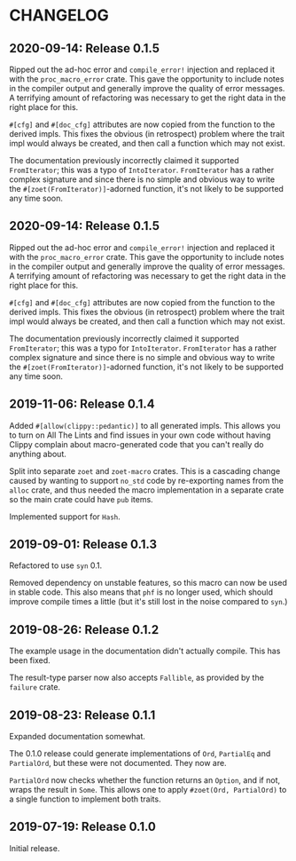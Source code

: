 # CHANGELOG

## 2020-09-14: Release 0.1.5

Ripped out the ad-hoc error and `compile_error!` injection and replaced it with the
`proc_macro_error` crate. This gave the opportunity to include notes in the compiler output and
generally improve the quality of error messages. A terrifying amount of refactoring was necessary to
get the right data in the right place for this.

`#[cfg]` and `#[doc_cfg]` attributes are now copied from the function to the derived impls. This
fixes the obvious (in retrospect) problem where the trait impl would always be created, and then
call a function which may not exist.

The documentation previously incorrectly claimed it supported `FromIterator`; this was a typo of
`IntoIterator`. `FromIterator` has a rather complex signature and since there is no simple and
obvious way to write the `#[zoet(FromIterator)]`-adorned function, it's not likely to be supported
any time soon.

## 2020-09-14: Release 0.1.5

Ripped out the ad-hoc error and `compile_error!` injection and replaced it with the
`proc_macro_error` crate. This gave the opportunity to include notes in the compiler output and
generally improve the quality of error messages. A terrifying amount of refactoring was necessary to
get the right data in the right place for this.

`#[cfg]` and `#[doc_cfg]` attributes are now copied from the function to the derived impls. This
fixes the obvious (in retrospect) problem where the trait impl would always be created, and then
call a function which may not exist.

The documentation previously incorrectly claimed it supported `FromIterator`; this was a typo for
`IntoIterator`. `FromIterator` has a rather complex signature and since there is no simple and
obvious way to write the `#[zoet(FromIterator)]`-adorned function, it's not likely to be supported
any time soon.

## 2019-11-06: Release 0.1.4

Added `#[allow(clippy::pedantic)]` to all generated impls. This allows you to turn on All The Lints
and find issues in your own code without having Clippy complain about macro-generated code that you
can't really do anything about.

Split into separate `zoet` and `zoet-macro` crates. This is a cascading change caused by wanting to
support `no_std` code by re-exporting names from the `alloc` crate, and thus needed the macro
implementation in a separate crate so the main crate could have `pub` items.

Implemented support for `Hash`.

## 2019-09-01: Release 0.1.3

Refactored to use `syn` 0.1.

Removed dependency on unstable features, so this macro can now be used in stable code. This also
means that `phf` is no longer used, which should improve compile times a little (but it's still lost
in the noise compared to `syn`.)

## 2019-08-26: Release 0.1.2

The example usage in the documentation didn't actually compile. This has been fixed.

The result-type parser now also accepts `Fallible`, as provided by the `failure` crate.

## 2019-08-23: Release 0.1.1

Expanded documentation somewhat.

The 0.1.0 release could generate implementations of `Ord`, `PartialEq` and `PartialOrd`, but these
were not documented. They now are.

`PartialOrd` now checks whether the function returns an `Option`, and if not, wraps the result in
`Some`. This allows one to apply `#zoet(Ord, PartialOrd)` to a single function to implement both
traits.

## 2019-07-19: Release 0.1.0

Initial release.
